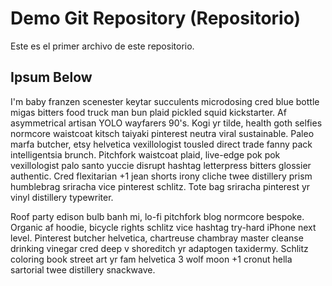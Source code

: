 # Demo Git Repository (Repositorio)

Este es el primer archivo de este repositorio.

## Ipsum Below

I'm baby franzen scenester keytar succulents microdosing cred blue bottle migas bitters food truck man bun plaid pickled squid kickstarter. Af asymmetrical artisan YOLO wayfarers 90's. Kogi yr tilde, health goth selfies normcore waistcoat kitsch taiyaki pinterest neutra viral sustainable. Paleo marfa butcher, etsy helvetica vexillologist tousled direct trade fanny pack intelligentsia brunch. Pitchfork waistcoat plaid, live-edge pok pok vexillologist palo santo yuccie disrupt hashtag letterpress bitters glossier authentic. Cred flexitarian +1 jean shorts irony cliche twee distillery prism humblebrag sriracha vice pinterest schlitz. Tote bag sriracha pinterest yr vinyl distillery typewriter.

Roof party edison bulb banh mi, lo-fi pitchfork blog normcore bespoke. Organic af hoodie, bicycle rights schlitz vice hashtag try-hard iPhone next level. Pinterest butcher helvetica, chartreuse chambray master cleanse drinking vinegar cred deep v shoreditch yr adaptogen taxidermy. Schlitz coloring book street art yr fam helvetica 3 wolf moon +1 cronut hella sartorial twee distillery snackwave.